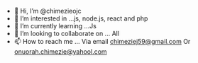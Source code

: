 - 👋 Hi, I’m @chimezieojc
- 👀 I’m interested in ...js, node.js, react and php
- 🌱 I’m currently learning ...Js
- 💞️ I’m looking to collaborate on ... All
- 📫 How to reach me ... Via email chimeziej59@gmail.com
Or onuorah.chimezie@yahool.com

<!---
chimezieojc/chimezieojc is a ✨ special ✨ repository because its `README.md` (this file) appears on your GitHub profile.
You can click the Preview link to take a look at your changes.
--->

